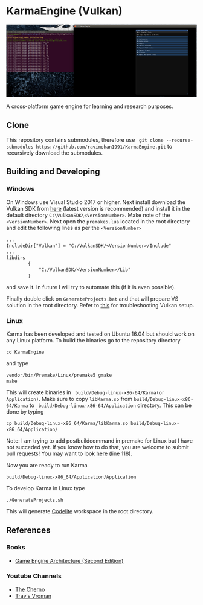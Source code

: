 KarmaEngine (Vulkan)
===========
![Alt Text](/repositoryfiles/Karma.png)

A cross-platform game engine for learning and research purposes.

Clone
------
This repository contains submodules, therefore use ``` git clone --recurse-submodules https://github.com/ravimohan1991/KarmaEngine.git``` to recursively download the submodules.

Building and Developing
-----------------------
### Windows ###
On Windows use Visual Studio 2017 or higher. Next install download the Vulkan SDK from [here](https://vulkan.lunarg.com/) (latest version is recommended) and install it in the default directory ```C:\VulkanSDK\<VersionNumber>```. Make note of the ```<VersionNumber>```. Next open the ```premake5.lua``` located in the root directory and edit the following lines as per the ```<VersionNumber>```
```
...
IncludeDir["Vulkan"] = "C:/VulkanSDK/<VersionNumber>/Include"
...
libdirs
		{
			"C:/VulkanSDK/<VersionNumber>/Lib"
		}
```
and save it. In future I will try to automate this (if it is even possible).

Finally double click on ``` GenerateProjects.bat ``` and that will prepare VS solution in the root directory. Refer to [this](https://vulkan-tutorial.com/en/Development_environment) for troubleshooting Vulkan setup.

### Linux ###
Karma has been developed and tested on Ubuntu 16.04 but should work on any Linux platform. To build the binaries go to the repository directory 
```
cd KarmaEngine
```

and type
```
vendor/bin/Premake/Linux/premake5 gmake
make
```
This will create binaries in ``` build/Debug-linux-x86-64/Karma(or Application)```. Make sure to copy ``` libKarma.so ``` from ``` build/Debug-linux-x86-64/Karma ``` to ``` build/Debug-linux-x86-64/Application``` directory. This can be done by typing
```
cp build/Debug-linux-x86_64/Karma/libKarma.so build/Debug-linux-x86_64/Application/
```
Note: I am trying to add postbuildcommand in premake for Linux but I have not succeded yet. If you know how to do that, you are welcome to submit pull requests! You may want to look [here](https://github.com/ravimohan1991/KarmaEngine/commit/cfadad34b94c4c6154fee51ff16f514d3c2b511e#diff-305eff9084f83e9096ab2d18b9815c7b52c4d3603363d3d6a27e1c85f466ec45) (line 118).

Now you are ready to run Karma
```
build/Debug-linux-x86_64/Application/Application 
```

To develop Karma in Linux type
```
./GenerateProjects.sh
```
This will generate [Codelite](https://codelite.org/) workspace in the root directory.

References
-----------

### Books
* [Game Engine Architecture (Second Edition)](https://www.gameenginebook.com/)

### Youtube Channels
* [The Cherno](https://www.youtube.com/user/TheChernoProject)
* [Travis Vroman](https://www.youtube.com/user/barzahd512)

